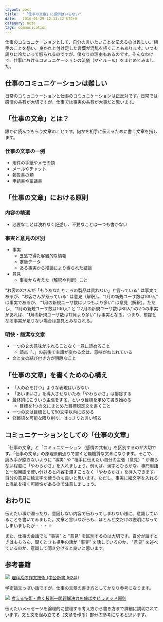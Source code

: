 ```yaml
---
layout: post
title:  "「仕事の文章」に感情はいらない"
date:   2016-01-29 22:13:32 UTC+9
category: note
tags: communication
---
```


仕事のコミュニケーションとして、自分の言いたいことを伝えるのは難しい。相手のことを想い、良かれと付け足した言葉が混乱を招くこともあります。いつも周りに冷たいって怒られるのですが、僕なりの理由もあるのです。そんなわけで、仕事におけるコミュニケーションの流儀（マイルール）をまとめてみました。

## 仕事のコミュニケーションは難しい

日常のコミュニケーションと仕事のコミュニケーションは正反対です。日常では感情の共有が大切ですが、仕事では事実の共有が大事だと思います。

## 「仕事の文章」とは？

誰かに読んでもらう文章のことです。何かを相手に伝えるために書く文章を指します。

### 仕事の文章の一例

- 用件の手紙やメモの類
- メールやチャット
- 報告書の類
- 申請書や稟議書

## 「仕事の文章」における原則

### 内容の精選

- 必要なことは洩れなく記述し、不要なことは一つも書かない

### 事実と意見の区別

- 事実
    - 五感で得た客観的な情報
    - 定量データ
    - ある事実から推論により得られた結論
- 意見
    - 事実から考えた（解釈や判断）こと

"お客のXさんが「もうあなたところの製品は買わない」と言っている" は事実であるが、"お客さんが怒っている" は意見（解釈）。 "1月の新規ユーザ数は100人" は事実であるが、 "1月の新規ユーザ数はいつもより多い" は意見（解釈）。ただし、 "1月の新規ユーザ数は100人" と "12月の新規ユーザ数は80人" の2つの事実があれば、"1月の新規ユーザ数は12月より多い" は事実となる。つまり、前提となる事実が足りない場合は意見とみなされる。

### 明快・簡潔な文章

- 一つの文の意味がぶれることなく一意に読めること
    - 読点「、」の前後で主語が変わる文は、意味がねじれている
- 文と文の結び付き方が明瞭なこと

## 「仕事の文章」を書くための心構え

- 「人の心を打つ」ような表現はいらない
- 「あいまいさ」を導入させないため「やわらかさ」は排除する
- 最終的にこういう主張をする、という目標を定めて書き始める
    - 目標を1つの文にまとめた目標規定文を書くこと
- 一つの文は目標として50文字以内に収める
- 修飾語を可能な限り削り、はっきりと言い切る

## コミュニケーションとしての「仕事の文章」

「仕事の文章」と「コミュニケーション（感情の共有）」を区別するのが大切です。「仕事の文章」の原理原則通りで書くと無機質な文章になります。そこで、読み手が飽きないように "事実" や "相手に伝えたい自分の主張（意見）" が濁らない程度に「やわらかさ」を入れましょう。例えば、漢字とひらがな、専門用語と一般用語を使い分けると内容を濁すことなく「やわらかさ」を導入できます。自分の意見に絵文字を使うのも良いと思います。ただし、事実に絵文字を入れると混乱を招く可能性があるので注意しましょう。

## おわりに

伝えたい事が濁ったり、意図しない内容で伝わってしまわない様に、意識していることを書いてみました。文章と言いながらも、ほとんど文だけの説明になってしまいましたが・・・ :sweat_drops:

また、仕事の会話でも "事実" と "意見" を区別するのは大切です。自分が話すときはもちろん、聞くときも相手の話が "事実" を話しているのか、 "意見" を述べているのか、意識して聞き分けると良いと思います。

## 参考書籍

<a rel="nofollow" href="http://www.amazon.co.jp/gp/product/4121006240/ref=as_li_ss_il?ie=UTF8&camp=247&creative=7399&creativeASIN=4121006240&linkCode=as2&tag=yulii-22"><img border="0" src="http://ws-fe.amazon-adsystem.com/widgets/q?_encoding=UTF8&ASIN=4121006240&Format=_SL110_&ID=AsinImage&MarketPlace=JP&ServiceVersion=20070822&WS=1&tag=yulii-22" ></a><img src="http://ir-jp.amazon-adsystem.com/e/ir?t=yulii-22&l=as2&o=9&a=4121006240" width="1" height="1" border="0" alt="" style="border:none !important; margin:0px !important;" />
<a rel="nofollow" href="http://www.amazon.co.jp/gp/product/4121006240/ref=as_li_ss_tl?ie=UTF8&camp=247&creative=7399&creativeASIN=4121006240&linkCode=as2&tag=yulii-22">理科系の作文技術 (中公新書 (624))</a><img src="http://ir-jp.amazon-adsystem.com/e/ir?t=yulii-22&l=as2&o=9&a=4121006240" width="1" height="1" border="0" alt="" style="border:none !important; margin:0px !important;" />

学術論文っぽい話ですが、仕事の文章の書き方としてかなり参考になります。

<a rel="nofollow" href="http://www.amazon.co.jp/gp/product/4478490279/ref=as_li_ss_il?ie=UTF8&camp=247&creative=7399&creativeASIN=4478490279&linkCode=as2&tag=yulii-22"><img border="0" src="http://ws-fe.amazon-adsystem.com/widgets/q?_encoding=UTF8&ASIN=4478490279&Format=_SL110_&ID=AsinImage&MarketPlace=JP&ServiceVersion=20070822&WS=1&tag=yulii-22" ></a><img src="http://ir-jp.amazon-adsystem.com/e/ir?t=yulii-22&l=as2&o=9&a=4478490279" width="1" height="1" border="0" alt="" style="border:none !important; margin:0px !important;" />
<a rel="nofollow" href="http://www.amazon.co.jp/gp/product/4478490279/ref=as_li_ss_tl?ie=UTF8&camp=247&creative=7399&creativeASIN=4478490279&linkCode=as2&tag=yulii-22">考える技術・書く技術―問題解決力を伸ばすピラミッド原則</a><img src="http://ir-jp.amazon-adsystem.com/e/ir?t=yulii-22&l=as2&o=9&a=4478490279" width="1" height="1" border="0" alt="" style="border:none !important; margin:0px !important;" />

伝えたいメッセージを論理的に整理する考え方から書き方まで詳細に説明されています。文と文を組み立てる（文章を作る）部分の参考になると思います。
